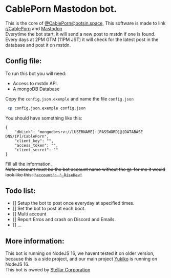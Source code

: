 # CablePorn Mastodon bot.
This is the core of [@CablePorn@botsin.space](https://botsin.space/@CablePorn), This software is made to link [r/CablePorn](https://reddit.com/r/cablePorn) and [Mastodon](https://botsin.space/@CablePorn)  
Everytime the bot start, it will send a new post to mstdn if one is found.  
Every days at 2PM GTM (11PM JST) it will check for the latest post in the database and post it on mstdn.

## Config file:
To run this bot you will need:
+ Access to mstdn API.
+ A mongoDB Database

Copy the `config.json.exemple` and name the file `config.json` 
```bash
 cp config.json.exemple config.json
 ```
You should have something like this:
```
{
    "dbLink": "mongodb+srv://[USERNAME]:[PASSWORD]@[DATABASE DNS/IP]/CablePorn",
    "client_key": "",
    "access_token": "",
    "client_secret": ""
}
```
Fill all the information.  
~~Note: account must be the bot account name without the @. for me it would look like this: `"account": "_RiseDev"`~~

## Todo list:
- [] Setup the bot to post once everyday at specified times.
- [] Set the bot to post at each boot.
- [] Multi account
- [] Report Erros and crash on Discord and Emails.
- [] ...

## More information: 
This bot is running on NodeJS 16, we havent tested it on older version, because this is a side project, and our main project [Yukiko](https://Yukiko.app) is running on NodeJS 16.  
This bot is owned by [Stellar Corporation](https://stellar-corp.net)
